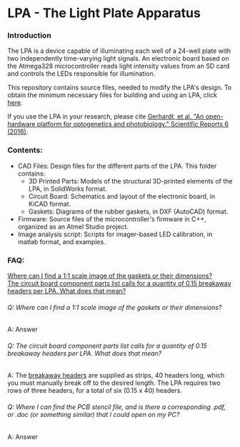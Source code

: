 # LPA - The Light Plate Apparatus

### Introduction

The LPA is a device capable of illuminating each well of a 24-well plate with two independently time-varying light signals. An electronic board based on the Atmega328 microcontroller reads light intensity values from an SD card and controls the LEDs responsible for illumination.

This repository contains source files, needed to modify the LPA's design. To obtain the minimum necessary files for building and using an LPA, click [here](https://github.com/taborlab/LPA-hardware/releases/download/v1.1/lpa.zip).

If you use the LPA in your research, please cite [Gerhardt, et al. "An open-hardware platform for optogenetics and photobiology." Scientific Reports 6 (2016)](https://www.nature.com/articles/srep35363).

### Contents:
* CAD Files: Design files for the different parts of the LPA. This folder contains:
  * 3D Printed Parts: Models of the structural 3D-printed elements of the LPA, in SolidWorks format.
  * Circuit Board: Schematics and layout of the electronic board, in KiCAD format.
  * Gaskets: Diagrams of the rubber gaskets, in DXF (AutoCAD) format.
* Firmware: Source files of the microcontroller's firmware in C++, organized as an Atmel Studio project.
* Image analysis script: Scripts for imager-based LED calibration, in matlab format, and examples.

### FAQ:
[Where can I find a 1:1 scale image of the gaskets or their dimensions?](#q-where-can-i-find-a-11-scale-image-of-the-gaskets-or-their-dimensions)  
[The circuit board component parts list calls for a quantity of 0.15 breakaway headers per LPA. What does that mean?](#q-the-circuit-board-component-parts-list-calls-for-a-quantity-of-015-breakaway-headers-per-LPA-what-does-that-mean)

###### Q: Where can I find a 1:1 scale image of the gaskets or their dimensions?  
A: Answer

###### Q: The circuit board component parts list calls for a quantity of 0.15 breakaway headers per LPA. What does that mean?  
A: The [breakaway headers](http://taborlab.github.io/LPA-hardware/) are supplied as strips, 40 headers long, which you must manually break off to the desired length. The LPA requires two rows of three headers, for a total of six (0.15 x 40) headers.  

###### Q: Where I can find the PCB stencil file, and is there a corresponding .pdf, or .doc (or something similar) that I could open on my PC?
A: Answer
